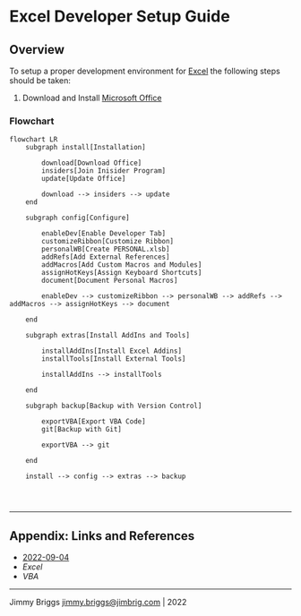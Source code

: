 # Excel Developer Setup Guide

## Overview

To setup a proper development environment for [Excel](../Code/Excel/Excel.md) the following steps should be taken:

1. Download and Install [Microsoft Office](../../3-Resources/Tools/Microsoft%20Office/Microsoft%20Office.md) 

### Flowchart

````mermaid
flowchart LR
	subgraph install[Installation]
		
		download[Download Office]
		insiders[Join Inisider Program]
		update[Update Office]
		
		download --> insiders --> update
	end
	
	subgraph config[Configure]
	
		enableDev[Enable Developer Tab]
		customizeRibbon[Customize Ribbon]
		personalWB[Create PERSONAL.xlsb]
		addRefs[Add External References]
		addMacros[Add Custom Macros and Modules]
		assignHotKeys[Assign Keyboard Shortcuts]
		document[Document Personal Macros]
		
		enableDev --> customizeRibbon --> personalWB --> addRefs --> addMacros --> assignHotKeys --> document
		
	end
	
	subgraph extras[Install AddIns and Tools]
	
		installAddIns[Install Excel Addins]
		installTools[Install External Tools]
	
		installAddIns --> installTools
		
	end
	
	subgraph backup[Backup with Version Control]
		
		exportVBA[Export VBA Code]
		git[Backup with Git]
		
		exportVBA --> git
		
	end
	
	install --> config --> extras --> backup
	
	
	
````

---

## Appendix: Links and References

* [2022-09-04](../Daily-Notes/2022/2022-09/2022-09-04.md)
* *Excel*
* *VBA*

---

Jimmy Briggs <jimmy.briggs@jimbrig.com> | 2022
